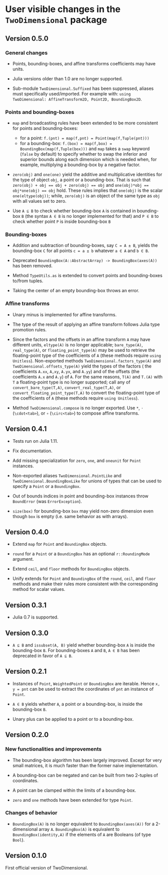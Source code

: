 # User visible changes in the `TwoDimensional` package

## Version 0.5.0

### General changes

- Points, bounding-boxes, and affine transforms coefficients may have units.

- Julia versions older than 1.0 are no longer supported.

- Sub-module `TwoDimensional.Suffixed` has been suppressed, aliases must
  specifically used/imported. For example with: `using TwoDimensional:
  AffineTransform2D, Point2D, BoundingBox2D`.


### Points and bounding-boxes

- `map` and broadcasting rules have been extended to be more consistent for
  points and bounding-boxes:
  - for a point: `f.(pnt) = map(f,pnt) = Point(map(f,Tuple(pnt)))`
  - for a bounding-box: `f.(box) = map(f,box) = BoundingBox(map(f,Tuple(box)))`
    and `map` takes a `swap` keyword (`false` by default) to specify whether to
    swap the inferior and superior bounds along each dimension which is needed
    when, for example, multiplying a bounding-box by a negative factor.

- `zero(obj)` and `one(one)` yield the additive and multiplicative identities
  for the type of object `obj`, a point or a bounding-box. That is such that
  `zero(obj) + obj == obj + zero(obj) == obj` and `one(obj)*obj == obj*one(obj)
  == obj` hold. These rules implies that `one(obj)` is the scalar
  `one(eltype(obj))`; while, `zero(obj)` is an object of the same type as `obj`
  with all values set to zero.

- Use `A ⊆ B` to check whether bounding-box `A` is contained in bounding-box
  `B` (the syntax `A ∈ B` is no longer implemented for that) and `P ∈ B` to
  check whether point `P` is inside bounding-box `B`

### Bounding-boxes

- Addition and subtraction of bounding-boxes, say `C = A ± B`, yields the
  bounding-box `C` for all points `c = a ± b` whatever `a ∈ A` and `b ∈ B`.

- Deprecated `BoundingBox(A::AbstractArray) -> BoundingBox(axes(A))` has been
  removed.

- Method `TypeUtils.as` is extended to convert points and bounding-boxes
  to/from tuples.

- Taking the center of an empty bounding-box throws an error.

### Affine transforms

- Unary minus is implemented for affine transforms.

- The type of the result of applying an affine transform follows Julia
  type promotion rules.

- Since the factors and the offsets in an affine transform `A` may have
  different units, `eltype(A)` is no longer applicable; `bare_type(A)`,
  `real_type(A)`, or `floating_point_type(A)` may be used to retrieve the
  floating-point type of the coefficients of `A` (these methods require `using
  Unitless`). Non-exported methods `TwoDimensional.factors_type(A)` and
  `TwoDimensional.offsets_type(A)` yield the types of the factors ( the
  coefficients `A.xx`, `A,xy`, `A.yx`, and `A.yy`) and of the offsets (the
  coefficients `A.x` and `A.y`) of `A`. For the same reasons, `T(A)` and
  `T.(A)` with `T` a floating-point type is no longer supported; call any of
  `convert_bare_type(T,A)`, `convert_real_type(T,A)`, or
  `convert_floating_point_type(T,A)` to convert the floating-point type of the
  coefficients of `A` (these methods require `using Unitless`).

- Method `TwoDimensional.compose` is no longer exported. Use `*`, `⋅`
  (`\cdot<tab>`), or `∘` (`\circ<tab>`) to compose affine transforms.

## Version 0.4.1

- Tests run on Julia 1.11.

- Fix documentation.

- Add missing specialization for `zero`, `one`, and `oneunit` for `Point`
  instances.

- Non-exported aliases `TwoDimensional.PointLike` and
  `TwoDimensional.BoundingBoxLike` for unions of types that can be used to
  specify a `Point` or a `BoundingBox`.

- Out of bounds indices in point and bounding-box instances throw `BoundError`
  (was `ErrorException`).

- `size(box)` for bounding-box `box` may yield non-zero dimension even though
  `box` is empty (i.e. same behavior as with arrays).

## Version 0.4.0

- Extend `map` for `Point` and `BoundingBox` objects.

- `round` for a `Point` or a `BoundingBox` has an optional `r::RoundingMode`
  argument.

- Extend `ceil`, and `floor` methods for `BoundingBox` objects.

- Unify extends for `Point` and `BoundingBox` of the `round`, `ceil`, and
  `floor` methods and make their rules more consistent with the corresponding
  method for scalar values.

## Version 0.3.1

- Julia 0.7 is supported.

## Version 0.3.0

- `A ⊆ B` and `issubset(A, B)` yield whether bounding-box `A` is inside the
  bounding-box `B`. For bounding-boxes `A` and `B`, `A ∈ B` has been deprecated
  in favor of `A ⊆ B`.

## Version 0.2.1

- Instances of `Point`, `WeightedPoint` or `BoundingBox` are iterable. Hence
  `x, y = pnt` can be used to extract the coordinates of `pnt` an instance of
  `Point`.

- `A ∈ B` yields whether `A`, a point or a bounding-box, is inside the
  bounding-box `B`.

- Unary plus can be applied to a point or to a bounding-box.

## Version 0.2.0

### New functionalities and improvements

- The bounding-box algorithm has been largely improved. Except for very small
  matrices, it is much faster than the former naive implementation.

- A bounding-box can be negated and can be built from two 2-tuples of
  coordinates.

- A point can be clamped within the limits of a bounding-box.

- `zero` and `one` methods have been extended for type `Point`.

### Changes of behavior

- `BoundingBox(A)` is no longer equivalent to `BoundingBox(axes(A))` for a
  2-dimensional array `A`. `BoundingBox(A)` is equivalent to
  `BoundingBox(identity,A)` if the elements of `A` are Booleans (of type
  `Bool`).

## Version 0.1.0

First official version of TwoDimensional.
